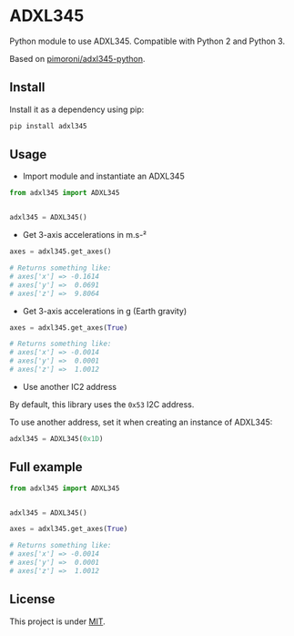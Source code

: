 ADXL345
=======

Python module to use ADXL345. Compatible with Python 2 and Python 3.

Based on [pimoroni/adxl345-python](https://github.com/pimoroni/adxl345-python).


## Install

Install it as a dependency using pip:

``` bash
pip install adxl345
```


## Usage

- Import module and instantiate an ADXL345

``` python
from adxl345 import ADXL345


adxl345 = ADXL345()
```

- Get 3-axis accelerations in m.s-²

``` python
axes = adxl345.get_axes()

# Returns something like:
# axes['x'] => -0.1614
# axes['y'] =>  0.0691
# axes['z'] =>  9.8064
```

- Get 3-axis accelerations in g (Earth gravity)

``` python
axes = adxl345.get_axes(True)

# Returns something like:
# axes['x'] => -0.0014
# axes['y'] =>  0.0001
# axes['z'] =>  1.0012
```

- Use another IC2 address

By default, this library uses the `0x53` I2C address.

To use another address, set it when creating an instance of ADXL345:

``` python
adxl345 = ADXL345(0x1D)
```


## Full example

``` python
from adxl345 import ADXL345


adxl345 = ADXL345()

axes = adxl345.get_axes(True)

# Returns something like:
# axes['x'] => -0.0014
# axes['y'] =>  0.0001
# axes['z'] =>  1.0012
```


## License

This project is under [MIT](LICENSE).
